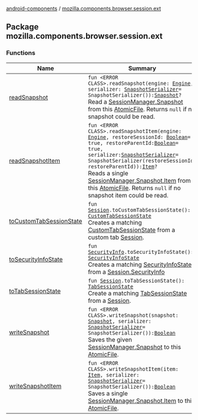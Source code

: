 [android-components](../index.md) / [mozilla.components.browser.session.ext](./index.md)

## Package mozilla.components.browser.session.ext

### Functions

| Name | Summary |
|---|---|
| [readSnapshot](read-snapshot.md) | `fun <ERROR CLASS>.readSnapshot(engine: `[`Engine`](../mozilla.components.concept.engine/-engine/index.md)`, serializer: `[`SnapshotSerializer`](../mozilla.components.browser.session.storage/-snapshot-serializer/index.md)` = SnapshotSerializer()): `[`Snapshot`](../mozilla.components.browser.session/-session-manager/-snapshot/index.md)`?`<br>Read a [SessionManager.Snapshot](../mozilla.components.browser.session/-session-manager/-snapshot/index.md) from this [AtomicFile](#). Returns `null` if no snapshot could be read. |
| [readSnapshotItem](read-snapshot-item.md) | `fun <ERROR CLASS>.readSnapshotItem(engine: `[`Engine`](../mozilla.components.concept.engine/-engine/index.md)`, restoreSessionId: `[`Boolean`](https://kotlinlang.org/api/latest/jvm/stdlib/kotlin/-boolean/index.html)` = true, restoreParentId: `[`Boolean`](https://kotlinlang.org/api/latest/jvm/stdlib/kotlin/-boolean/index.html)` = true, serializer: `[`SnapshotSerializer`](../mozilla.components.browser.session.storage/-snapshot-serializer/index.md)` = SnapshotSerializer(restoreSessionId, restoreParentId)): `[`Item`](../mozilla.components.browser.session/-session-manager/-snapshot/-item/index.md)`?`<br>Reads a single [SessionManager.Snapshot.Item](../mozilla.components.browser.session/-session-manager/-snapshot/-item/index.md) from this [AtomicFile](#). Returns `null` if no snapshot item could be read. |
| [toCustomTabSessionState](to-custom-tab-session-state.md) | `fun `[`Session`](../mozilla.components.browser.session/-session/index.md)`.toCustomTabSessionState(): `[`CustomTabSessionState`](../mozilla.components.browser.state.state/-custom-tab-session-state/index.md)<br>Creates a matching [CustomTabSessionState](../mozilla.components.browser.state.state/-custom-tab-session-state/index.md) from a custom tab [Session](../mozilla.components.browser.session/-session/index.md). |
| [toSecurityInfoState](to-security-info-state.md) | `fun `[`SecurityInfo`](../mozilla.components.browser.session/-session/-security-info/index.md)`.toSecurityInfoState(): `[`SecurityInfoState`](../mozilla.components.browser.state.state/-security-info-state/index.md)<br>Creates a matching [SecurityInfoState](../mozilla.components.browser.state.state/-security-info-state/index.md) from a [Session.SecurityInfo](../mozilla.components.browser.session/-session/-security-info/index.md) |
| [toTabSessionState](to-tab-session-state.md) | `fun `[`Session`](../mozilla.components.browser.session/-session/index.md)`.toTabSessionState(): `[`TabSessionState`](../mozilla.components.browser.state.state/-tab-session-state/index.md)<br>Create a matching [TabSessionState](../mozilla.components.browser.state.state/-tab-session-state/index.md) from a [Session](../mozilla.components.browser.session/-session/index.md). |
| [writeSnapshot](write-snapshot.md) | `fun <ERROR CLASS>.writeSnapshot(snapshot: `[`Snapshot`](../mozilla.components.browser.session/-session-manager/-snapshot/index.md)`, serializer: `[`SnapshotSerializer`](../mozilla.components.browser.session.storage/-snapshot-serializer/index.md)` = SnapshotSerializer()): `[`Boolean`](https://kotlinlang.org/api/latest/jvm/stdlib/kotlin/-boolean/index.html)<br>Saves the given [SessionManager.Snapshot](../mozilla.components.browser.session/-session-manager/-snapshot/index.md) to this [AtomicFile](#). |
| [writeSnapshotItem](write-snapshot-item.md) | `fun <ERROR CLASS>.writeSnapshotItem(item: `[`Item`](../mozilla.components.browser.session/-session-manager/-snapshot/-item/index.md)`, serializer: `[`SnapshotSerializer`](../mozilla.components.browser.session.storage/-snapshot-serializer/index.md)` = SnapshotSerializer()): `[`Boolean`](https://kotlinlang.org/api/latest/jvm/stdlib/kotlin/-boolean/index.html)<br>Saves a single [SessionManager.Snapshot.Item](../mozilla.components.browser.session/-session-manager/-snapshot/-item/index.md) to this [AtomicFile](#). |
